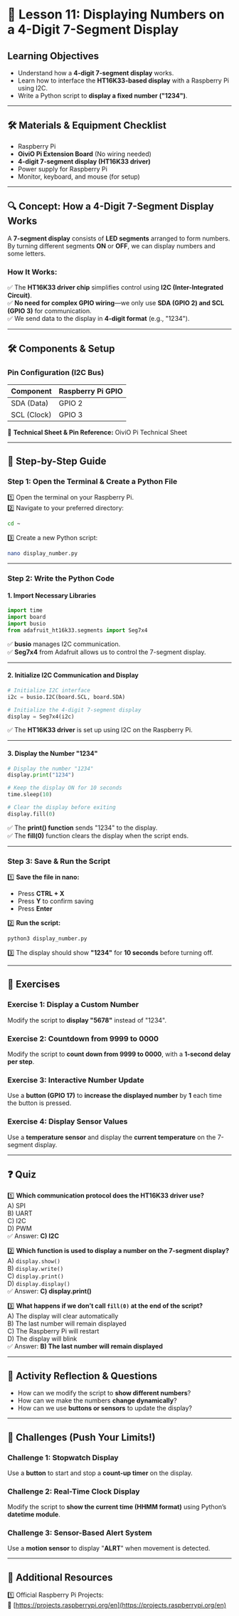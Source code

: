 # 🎯 Lesson 11: Displaying Numbers on a 4-Digit 7-Segment Display  

## **Learning Objectives**  
- Understand how a **4-digit 7-segment display** works.  
- Learn how to interface the **HT16K33-based display** with a Raspberry Pi using I2C.  
- Write a Python script to **display a fixed number ("1234")**.  

---

## 🛠️ Materials & Equipment Checklist  
- Raspberry Pi  
- **OiviO Pi Extension Board** (No wiring needed)  
- **4-digit 7-segment display (HT16K33 driver)**  
- Power supply for Raspberry Pi  
- Monitor, keyboard, and mouse (for setup)  

---

## 🔍 Concept: How a 4-Digit 7-Segment Display Works  
A **7-segment display** consists of **LED segments** arranged to form numbers. By turning different segments **ON** or **OFF**, we can display numbers and some letters.  

### **How It Works:**  
✅ The **HT16K33 driver chip** simplifies control using **I2C (Inter-Integrated Circuit)**.  
✅ **No need for complex GPIO wiring**—we only use **SDA (GPIO 2) and SCL (GPIO 3)** for communication.  
✅ We send data to the display in **4-digit format** (e.g., "1234").  

---

## 🛠️ Components & Setup  
### **Pin Configuration (I2C Bus)**  
| Component  | Raspberry Pi GPIO |
|------------|------------------|
| SDA (Data) | GPIO 2           |
| SCL (Clock) | GPIO 3           |

🔗 **Technical Sheet & Pin Reference:** OiviO Pi Technical Sheet  

---

## 🚀 Step-by-Step Guide  

### **Step 1: Open the Terminal & Create a Python File**  
1️⃣ Open the terminal on your Raspberry Pi.  
2️⃣ Navigate to your preferred directory:  
   ```bash
   cd ~
   ```  
3️⃣ Create a new Python script:  
   ```bash
   nano display_number.py
   ```  

---

### **Step 2: Write the Python Code**  

#### **1. Import Necessary Libraries**  
```python
import time
import board
import busio
from adafruit_ht16k33.segments import Seg7x4
```
✅ **busio** manages I2C communication.  
✅ **Seg7x4** from Adafruit allows us to control the 7-segment display.  

---

#### **2. Initialize I2C Communication and Display**  
```python
# Initialize I2C interface
i2c = busio.I2C(board.SCL, board.SDA)

# Initialize the 4-digit 7-segment display
display = Seg7x4(i2c)
```
✅ The **HT16K33 driver** is set up using I2C on the Raspberry Pi.  

---

#### **3. Display the Number "1234"**  
```python
# Display the number "1234"
display.print("1234")

# Keep the display ON for 10 seconds
time.sleep(10)

# Clear the display before exiting
display.fill(0)
```
✅ The **print() function** sends "1234" to the display.  
✅ The **fill(0)** function clears the display when the script ends.  

---

### **Step 3: Save & Run the Script**  
1️⃣ **Save the file in nano:**  
   - Press **CTRL + X**  
   - Press **Y** to confirm saving  
   - Press **Enter**  

2️⃣ **Run the script:**  
   ```bash
   python3 display_number.py
   ```  
3️⃣ The display should show **"1234"** for **10 seconds** before turning off.  

---

## 📝 Exercises  

### **Exercise 1: Display a Custom Number**  
Modify the script to **display "5678"** instead of "1234".  

### **Exercise 2: Countdown from 9999 to 0000**  
Modify the script to **count down from 9999 to 0000**, with a **1-second delay per step**.  

### **Exercise 3: Interactive Number Update**  
Use a **button (GPIO 17)** to **increase the displayed number** by **1** each time the button is pressed.  

### **Exercise 4: Display Sensor Values**  
Use a **temperature sensor** and display the **current temperature** on the 7-segment display.  

---

## ❓ Quiz  

1️⃣ **Which communication protocol does the HT16K33 driver use?**  
   A) SPI  
   B) UART  
   C) I2C  
   D) PWM  
   ✅ Answer: **C) I2C**  

2️⃣ **Which function is used to display a number on the 7-segment display?**  
   A) `display.show()`  
   B) `display.write()`  
   C) `display.print()`  
   D) `display.display()`  
   ✅ Answer: **C) display.print()**  

3️⃣ **What happens if we don’t call `fill(0)` at the end of the script?**  
   A) The display will clear automatically  
   B) The last number will remain displayed  
   C) The Raspberry Pi will restart  
   D) The display will blink  
   ✅ Answer: **B) The last number will remain displayed**  

---

## 🤔 **Activity Reflection & Questions**  
- How can we modify the script to **show different numbers**?  
- How can we make the numbers **change dynamically**?  
- How can we use **buttons or sensors** to update the display?  

---

## 🚀 **Challenges (Push Your Limits!)**  

### **Challenge 1: Stopwatch Display**  
Use a **button** to start and stop a **count-up timer** on the display.  

### **Challenge 2: Real-Time Clock Display**  
Modify the script to **show the current time (HHMM format)** using Python’s **datetime module**.  

### **Challenge 3: Sensor-Based Alert System**  
Use a **motion sensor** to display "**ALRT**" when movement is detected.  

---

## 📖 **Additional Resources**  
1️⃣ Official Raspberry Pi Projects:  
🔗 [https://projects.raspberrypi.org/en](https://projects.raspberrypi.org/en)  
